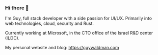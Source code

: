 ### Hi there 👋

I'm Guy, full stack developer with a side passion for UI/UX.
Primarily into web technologies, cloud, security and Rust.

Currently working at Microsoft, in the CTO office of the Israel R&D center (ILDC).

My personal website and blog: https://guywaldman.com
